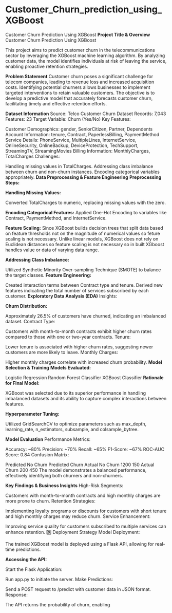 # Customer_Churn_prediction_using_XGBoost


Customer Churn Prediction Using XGBoost
**Project Title & Overview**
Customer Churn Prediction Using XGBoost

This project aims to predict customer churn in the telecommunications sector by leveraging the XGBoost machine learning algorithm. By analyzing customer data, the model identifies individuals at risk of leaving the service, enabling proactive retention strategies.

**Problem Statement**
Customer churn poses a significant challenge for telecom companies, leading to revenue loss and increased acquisition costs. Identifying potential churners allows businesses to implement targeted interventions to retain valuable customers. The objective is to develop a predictive model that accurately forecasts customer churn, facilitating timely and effective retention efforts.

**Dataset Information**
Source: Telco Customer Churn Dataset
Records: 7,043
Features: 23
Target Variable: Churn (Yes/No)
Key Features:

Customer Demographics: gender, SeniorCitizen, Partner, Dependents
Account Information: tenure, Contract, PaperlessBilling, PaymentMethod
Service Details: PhoneService, MultipleLines, InternetService, OnlineSecurity, OnlineBackup, DeviceProtection, TechSupport, StreamingTV, StreamingMovies
Billing Information: MonthlyCharges, TotalCharges
Challenges:

Handling missing values in TotalCharges.
Addressing class imbalance between churn and non-churn instances.
Encoding categorical variables appropriately.
**Data Preprocessing & Feature Engineering**
**Preprocessing Steps:**

**Handling Missing Values:**

Converted TotalCharges to numeric, replacing missing values with the zero.

**Encoding Categorical Features:**
Applied One-Hot Encoding to variables like Contract, PaymentMethod, and InternetService.

**Feature Scaling:**
Since XGBoost builds decision trees that split data based on feature thresholds not on the magnitude of numerical values so feture scaling is not necessary.
Unlike linear models, XGBoost does not rely on Euclidean distances so feature scaling is not necessary so in built XGboost handles value or data of varying data range.

**Addressing Class Imbalance:**

Utilized Synthetic Minority Over-sampling Technique (SMOTE) to balance the target classes.
**Feature Engineering:**

Created interaction terms between Contract type and tenure.
Derived new features indicating the total number of services subscribed by each customer.
**Exploratory Data Analysis (EDA)**
Insights:

**Churn Distribution:**

Approximately 26.5% of customers have churned, indicating an imbalanced dataset.
Contract Type:

Customers with month-to-month contracts exhibit higher churn rates compared to those with one or two-year contracts.
Tenure:

Lower tenure is associated with higher churn rates, suggesting newer customers are more likely to leave.
Monthly Charges:

Higher monthly charges correlate with increased churn probability.
**Model Selection & Training**
**Models Evaluated:**

Logistic Regression
Random Forest Classifier
XGBoost Classifier
**Rationale for Final Model:**

XGBoost was selected due to its superior performance in handling imbalanced datasets and its ability to capture complex interactions between features.

**Hyperparameter Tuning:**

Utilized GridSearchCV to optimize parameters such as max_depth, learning_rate, n_estimators, subsample, and colsample_bytree.

**Model Evaluation**
Performance Metrics:

Accuracy: ~80%
Precision: ~70%
Recall: ~65%
F1-Score: ~67%
ROC-AUC Score: 0.84
Confusion Matrix:

Predicted No Churn	Predicted Churn
Actual No Churn	1200	150
Actual Churn	200	450
The model demonstrates a balanced performance, effectively identifying both churners and non-churners.

**Key Findings & Business Insights**
High-Risk Segments:

Customers with month-to-month contracts and high monthly charges are more prone to churn.
Retention Strategies:

Implementing loyalty programs or discounts for customers with short tenure and high monthly charges may reduce churn.
Service Enhancement:

Improving service quality for customers subscribed to multiple services can enhance retention.
9️⃣ Deployment Strategy
Model Deployment:

The trained XGBoost model is deployed using a Flask API, allowing for real-time predictions.

**Accessing the API:**

Start the Flask Application:

Run app.py to initiate the server.
Make Predictions:

Send a POST request to /predict with customer data in JSON format.
Response:

The API returns the probability of churn, enabling
